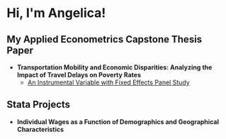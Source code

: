 <h1>Hi, I'm Angelica!</h1>

<h2> My Applied Econometrics Capstone Thesis Paper</h2>

- <b> Transportation Mobility and Economic Disparities: Analyzing the Impact of Travel Delays on Poverty Rates </b>
  - <a href="https://github.com/04ngelica/AppliedEconometricsThesis">An Instrumental Variable with Fixed Effects Panel Study</a>

<h2> Stata Projects </h2>

- <b> Individual Wages as a Function of Demographics and Geographical Characteristics </b>
<!--
**04ngelica/04ngelica** is a ✨ _special_ ✨ repository because its `README.md` (this file) appears on your GitHub profile.

Here are some ideas to get you started:

- 🔭 I’m currently working on ...
- 🌱 I’m currently learning ...
- 👯 I’m looking to collaborate on ...
- 🤔 I’m looking for help with ...
- 💬 Ask me about ...
- 📫 How to reach me: ...
- 😄 Pronouns: ...
- ⚡ Fun fact: ...
-->
